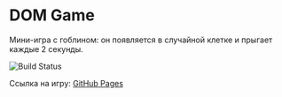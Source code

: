 # DOM Game

Мини-игра с гоблином: он появляется в случайной клетке и прыгает каждые 2 секунды.

![Build Status](https://github.com/Marl3nDev/dom-game/actions/workflows/deploy.yml/badge.svg)

Ссылка на игру: [GitHub Pages](https://Marl3nDev.github.io/dom-game/)

